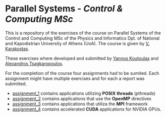# Parallel Systems - _Control & Computing MSc_

This is a repository of the exercises of the course on Parallel Systems of the Control and Computing MSc of the Physics and Informatics Dpt. of National and Kapodistrian University of Athens (UoA). The course is given by  [V. Karakostas](https://cgi.di.uoa.gr/~vkarakos/).

These exercises where developed and submitted by [Yannos Koutoulas](https://github.com/YannosK) and [Alexandros Tsagkaropoulos](https://github.com/alextsagkas).

For the completion of the course four assignments had to be sumited. Each assignment might have multiple exercises and for each a report was submitted.

- [assignment_1](./assignment_1/) contains applications utilizing **POSIX threads** (pthreads)
- [assignment_2](./assignment_2/) contains applications that use the **OpenMP** directives
- [assignment_3](./assignment_3/) contains applications that utiliza the **MPI** framework
- [assignment_4](./assignment_4/) contains accelerated **CUDA** applications for NVIDIA GPUs.